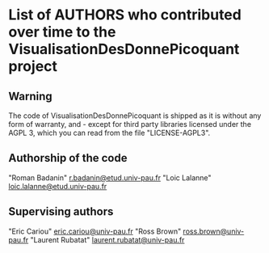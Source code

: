 # List of AUTHORS who contributed over time to the VisualisationDesDonnePicoquant project

## Warning
The code of VisualisationDesDonnePicoquant is shipped as it is without any form of warranty,
and - except for third party libraries licensed under the AGPL 3,
which you can read from the file "LICENSE-AGPL3".

## Authorship of the code
"Roman Badanin" <r.badanin@etud.univ-pau.fr>
"Loic Lalanne" <loic.lalanne@etud.univ-pau.fr>

## Supervising authors
"Eric Cariou" <eric.cariou@univ-pau.fr>
"Ross Brown" <ross.brown@univ-pau.fr>
"Laurent Rubatat" <laurent.rubatat@univ-pau.fr>
